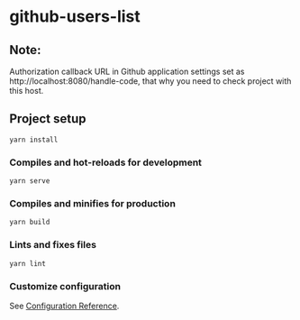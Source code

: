 # github-users-list

## Note:
Authorization callback URL in Github application settings set as http://localhost:8080/handle-code, that why you need to check project with this host.
## Project setup
```
yarn install
```

### Compiles and hot-reloads for development
```
yarn serve
```

### Compiles and minifies for production
```
yarn build
```

### Lints and fixes files
```
yarn lint
```

### Customize configuration
See [Configuration Reference](https://cli.vuejs.org/config/).

